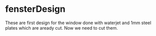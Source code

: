 # fensterDesign

These are first design for the window done with waterjet and 1mm steel plates which are aready cut. Now we need to cut them.
